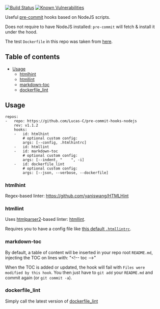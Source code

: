 [![Build Status](https://travis-ci.org/Lucas-C/pre-commit-hooks-nodejs.svg?branch=master)](https://travis-ci.org/Lucas-C/pre-commit-hooks-nodejs)
[![Known Vulnerabilities](https://snyk.io/test/github/lucas-c/pre-commit-hooks-nodejs/badge.svg)](https://snyk.io/test/github/lucas-c/pre-commit-hooks-nodejs)

Useful [pre-commit](http://pre-commit.com) hooks based on NodeJS scripts.

Does not require to have NodeJS installed: `pre-commit` will fetch & install it under the hood.

The test `Dockerfile` in this repo was taken from [here](https://github.com/docker-library/redis/blob/master/3.2/Dockerfile).

## Table of contents

<!-- toc -->

- [Usage](#usage)
    * [htmlhint](#htmlhint)
    * [htmllint](#htmllint)
    * [markdown-toc](#markdown-toc)
    * [dockerfile_lint](#dockerfile_lint)

<!-- tocstop -->

## Usage

```
repos:
-   repo: https://github.com/Lucas-C/pre-commit-hooks-nodejs
    rev: v1.1.2
    hooks:
    -   id: htmlhint
        # optional custom config:
        args: [--config, .htmlhintrc]
    -   id: htmllint
    -   id: markdown-toc
        # optional custom config:
        args: [--indent, "    ", -i]
    -   id: dockerfile_lint
        # optional custom config:
        args: [--json, --verbose, --dockerfile]
```

### htmlhint

Regex-based linter: https://github.com/yaniswang/HTMLHint

### htmllint

Uses [htmlparser2](https://github.com/fb55/htmlparser2)-based linter: [htmllint](https://github.com/htmllint/htmllint/wiki/Options).

Requires you to have a config file like [this default `.htmllintrc`](https://github.com/htmllint/htmllint-cli/blob/master/lib/default_cfg.json).

### markdown-toc

By default, a table of content will be inserted in your repo root `README.md`,
injecting the TOC on lines with: "<&#33;-- toc -->"

When the TOC is added or updated, the hook will fail with `Files were modified by this hook`.
You then just have to `git add` your `README.md` and commit again (or `git commit -a`).

### dockerfile_lint

Simply call the latest version of [dockerfile_lint](https://github.com/projectatomic/dockerfile_lint)
